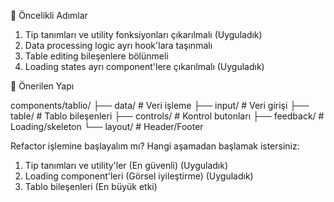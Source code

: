 🎯 Öncelikli Adımlar

1. Tip tanımları ve utility fonksiyonları çıkarılmalı (Uyguladık)
2. Data processing logic ayrı hook'lara taşınmalı
3. Table editing bileşenlere bölünmeli
4. Loading states ayrı component'lere çıkarılmalı (Uyguladık)

📁 Önerilen Yapı

components/tablio/
├── data/ # Veri işleme
├── input/ # Veri girişi
├── table/ # Tablo bileşenleri
├── controls/ # Kontrol butonları
├── feedback/ # Loading/skeleton
└── layout/ # Header/Footer

Refactor işlemine başlayalım mı? Hangi aşamadan başlamak istersiniz:

1. Tip tanımları ve utility'ler (En güvenli) (Uyguladık)
2. Loading component'leri (Görsel iyileştirme) (Uyguladık)
3. Tablo bileşenleri (En büyük etki)
